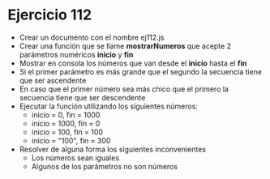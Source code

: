 # Ejercicio 112

* Crear un documento con el nombre ej112.js
* Crear una función que se llame **mostrarNumeros** que acepte 2 parámetros numéricos **inicio** y **fin**
* Mostrar en consola los números que van desde el **inicio** hasta el **fin**
* Si el primer parámetro es más grande que el segundo la secuencia tiene que ser ascendente
* En caso que el primer número sea más chico que el primero la secuencia tiene que ser descendente
* Ejecutar la función utilizando los siguientes números:
  * inicio = 0, fin = 1000
  * inicio = 1000, fin = 0
  * inicio = 100, fin = 100
  * inicio = "100", fin = 300
* Resolver de alguna forma los siguientes inconvenientes
  * Los números sean iguales
  * Algunos de los parámetros no son números